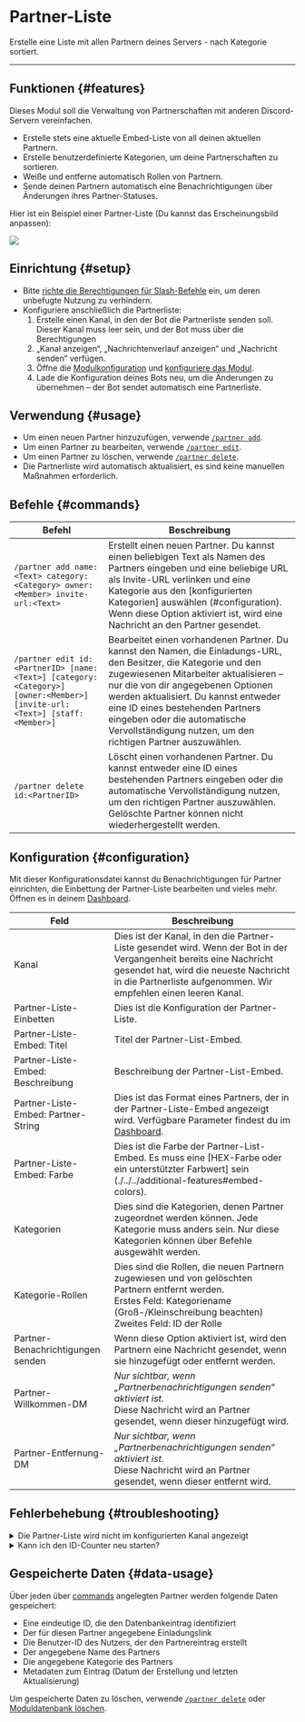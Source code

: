 # Partner-Liste

Erstelle eine Liste mit allen Partnern deines Servers - nach Kategorie sortiert.

<ModuleOverview moduleName="partner-list" />

---

## Funktionen {#features}

Dieses Modul soll die Verwaltung von Partnerschaften mit anderen Discord-Servern vereinfachen.

* Erstelle stets eine aktuelle Embed-Liste von all deinen aktuellen Partnern.
* Erstelle benutzerdefinierte Kategorien, um deine Partnerschaften zu sortieren.
* Weiße und entferne automatisch Rollen von Partnern.
* Sende deinen Partnern automatisch eine Benachrichtigungen über Änderungen ihres Partner-Statuses.

Hier ist ein Beispiel einer Partner-Liste (Du kannst das Erscheinungsbild anpassen):

![](@site/docs/assets/custom-bot/modules/partner-list/example.png)

## Einrichtung {#setup}

* Bitte [richte die Berechtigungen für Slash-Befehle](./../../slash-commands) ein, um deren unbefugte Nutzung zu verhindern.
* Konfiguriere anschließlich die Partnerliste:
    1. Erstelle einen Kanal, in den der Bot die Partnerliste senden soll. Dieser Kanal muss leer sein, und der Bot muss über die Berechtigungen
    2. „Kanal anzeigen“, „Nachrichtenverlauf anzeigen“ und „Nachricht senden“ verfügen.
    3. Öffne die [Modulkonfiguration](https://scnx.app/de/glink?page=bot/configuration?file=partner-list%7Cconfig)
       und [konfiguriere das Modul](#configuration).
    4. Lade die Konfiguration deines Bots neu, um die Änderungen zu übernehmen – der Bot sendet automatisch eine Partnerliste.

## Verwendung {#usage}

* Um einen neuen Partner hinzuzufügen, verwende [`/partner add`](#commands).
* Um einen Partner zu bearbeiten, verwende [`/partner edit`](#commands).
* Um einen Partner zu löschen, verwende [`/partner delete`](#commands).
* Die Partnerliste wird automatisch aktualisiert, es sind keine manuellen Maßnahmen erforderlich.

## Befehle {#commands}

<SlashCommandExplanation />

| Befehl | Beschreibung |
|--------------------------------------------------------------------------------------------------------------------------|-----------------------------------------------------------------------------------------------------------------------------------------------------------------------------------------------------------------------------------------------------------------|
| `/partner add name:<Text> category:<Category> owner:<Member> invite-url:<Text>` | Erstellt einen neuen Partner. Du kannst einen beliebigen Text als Namen des Partners eingeben und eine beliebige URL als Invite-URL verlinken und eine Kategorie aus den [konfigurierten Kategorien] auswählen (#configuration). Wenn diese Option aktiviert ist, wird eine Nachricht an den Partner gesendet. |
| `/partner edit id:<PartnerID> [name:<Text>] [category:<Category>] [owner:<Member>] [invite-url:<Text>] [staff:<Member>]` | Bearbeitet einen vorhandenen Partner. Du kannst den Namen, die Einladungs-URL, den Besitzer, die Kategorie und den zugewiesenen Mitarbeiter aktualisieren – nur die von dir angegebenen Optionen werden aktualisiert. Du kannst entweder eine ID eines bestehenden Partners eingeben oder die automatische Vervollständigung nutzen, um den richtigen Partner auszuwählen. |
| `/partner delete id:<PartnerID>` | Löscht einen vorhandenen Partner. Du kannst entweder eine ID eines bestehenden Partners eingeben oder die automatische Vervollständigung nutzen, um den richtigen Partner auszuwählen. Gelöschte Partner können nicht wiederhergestellt werden. |

## Konfiguration {#configuration}

Mit dieser Konfigurationsdatei kannst du Benachrichtigungen für Partner einrichten, die Einbettung der Partner-Liste bearbeiten und vieles mehr. 
Öffnen es in
deinem [Dashboard](https://scnx.app/de/glink?page=bot/configuration?file=partner-list%7Cconfig).

| Feld | Beschreibung |
|------------------------------------|-------------------------------------------------------------------------------------------------------------------------------------------------------------------------------------------------------|
| Kanal | Dies ist der Kanal, in den die Partner-Liste gesendet wird. Wenn der Bot in der Vergangenheit bereits eine Nachricht gesendet hat, wird die neueste Nachricht in die Partnerliste aufgenommen. Wir empfehlen einen leeren Kanal. |
| Partner-Liste-Einbetten | Dies ist die Konfiguration der Partner-Liste. |
| Partner-Liste-Embed: Titel | Titel der Partner-List-Embed. |
| Partner-Liste-Embed: Beschreibung | Beschreibung der Partner-List-Embed. |
| Partner-Liste-Embed: Partner-String | Dies ist das Format eines Partners, der in der Partner-Liste-Embed angezeigt wird. Verfügbare Parameter findest du im [Dashboard](https://scnx.app/de/glink?page=bot/configuration?file=partner-list%7Cconfig). |
| Partner-Liste-Embed: Farbe | Dies ist die Farbe der Partner-List-Embed. Es muss eine [HEX-Farbe oder ein unterstützter Farbwert] sein (./../../additional-features#embed-colors). |
| Kategorien | Dies sind die Kategorien, denen Partner zugeordnet werden können. Jede Kategorie muss anders sein. Nur diese Kategorien können über Befehle ausgewählt werden. |
| Kategorie-Rollen | Dies sind die Rollen, die neuen Partnern zugewiesen und von gelöschten Partnern entfernt werden.<br />Erstes Feld: Kategoriename (Groß-/Kleinschreibung beachten)<br/>Zweites Feld: ID der Rolle |
| Partner-Benachrichtigungen senden | Wenn diese Option aktiviert ist, wird den Partnern eine Nachricht gesendet, wenn sie hinzugefügt oder entfernt werden. |
| Partner-Willkommen-DM | <i>Nur sichtbar, wenn „Partnerbenachrichtigungen senden“ aktiviert ist.</i><br/>Diese Nachricht wird an Partner gesendet, wenn dieser hinzugefügt wird. |
| Partner-Entfernung-DM | <i>Nur sichtbar, wenn „Partnerbenachrichtigungen senden“ aktiviert ist.</i><br/>Diese Nachricht wird an Partner gesendet, wenn dieser entfernt wird. |

## Fehlerbehebung {#troubleshooting}

<details>
    <summary>Die Partner-Liste wird nicht im konfigurierten Kanal angezeigt</summary>
    <ul>
        <li>Stell sicher, dass der gewünschte Kanal leer ist.</li>
        <li>Stell sicher, dass der Bot über die Berechtigungen „Kanal anzeigen“, „Nachrichten senden“ und „Nachrichtenverlauf anzeigen“ für den Kanal verfügt.</li>
        <li>Stell sicher, dass keiner deiner Kategoriefelder leer ist.</li>
        <li>Stell sicher, dass du in der Konfiguration einen <a href="./../../additional-features#embed-colors">richtigen Farbwert</a> angegeben hast.</li>
        <li>Starte Deinen Bot neu.</li>
    </ul>
</details>

<details>
    <summary>Kann ich den ID-Counter neu starten?</summary>
    Nein. Die ID ist eine eindeutige Identifikationsnummer und kann nicht zurückgesetzt werden. Dies ist eine technische Einschränkung – du kannst den Parameter <code>%id%</code> aus deinem „partner-string“ unter „Partner-Liste-Embed“ in deiner <a href="https://scnx.app" entfernen /de/glink?page=bot/configuration?file=partner-list%7Cconfig">Modulkonfiguration</a>, falls dich das stört.
</details>

## Gespeicherte Daten {#data-usage}

Über jeden über [commands](#commands) angelegten Partner werden folgende Daten gespeichert:

* Eine eindeutige ID, die den Datenbankeintrag identifiziert
* Der für diesen Partner angegebene Einladungslink
* Die Benutzer-ID des Nutzers, der den Partnereintrag erstellt
* Der angegebene Name des Partners
* Die angegebene Kategorie des Partners
* Metadaten zum Eintrag (Datum der Erstellung und letzten Aktualisierung)

Um gespeicherte Daten zu löschen, verwende [`/partner delete`](#commands)
oder [Moduldatenbank löschen](./../../additional-features#reset-module-database).
